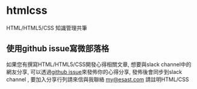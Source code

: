 # htmlcss
HTML/HTML5/CSS 知識管理共筆


## 使用github issue寫微部落格
如果您有撰寫HTML/HTML5/CSS開發心得相關文章, 想要與slack channel中的網友分享, 可以透過[github issue](https://github.com/softnshare/htmlcss/issues)來發佈你的心得分享, 發佈後會同步到slack channel , 要加入分享行列請來信與我聯絡 my@esast.com 請註明HTML/CSS
